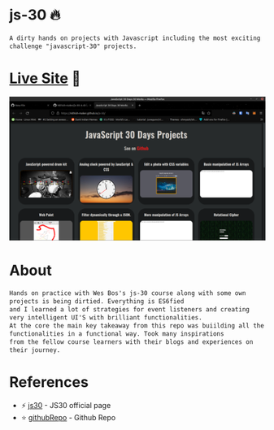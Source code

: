 # js-30 :fire:

```
A dirty hands on projects with Javascript including the most exciting challenge "javascript-30" projects.
```

# [Live Site](https://nithish-maker.github.io/js-30/) :rocket:
  
<img src="js-30.png" alt="output-img" />

# About 

```
Hands on practice with Wes Bos's js-30 course along with some own projects is being dirtied. Everything is ES6fied 
and I learned a lot of strategies for event listeners and creating very intelligent UI'S with brilliant functionalities.
At the core the main key takeaway from this repo was buiilding all the functionalities in a functional way. Took many inspirations
from the fellow course learners with their blogs and experiences on their journey.
```

# References

* ⚡ [js30](https://javascript30.com/) - JS30 official page 
* :star: [githubRepo](https://github.com/wesbos/JavaScript30) - Github Repo 

